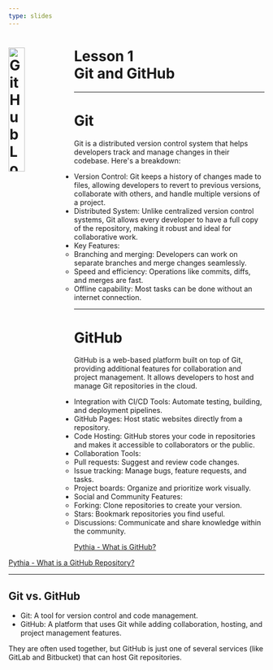 ```yaml
---
type: slides
---
```


<div><h1><img src="https://foundations.projectpythia.org/_images/GitHub-logo.png" alt="GitHub Logo" width=25% align="left"/> Lesson 1<br>Git and GitHub</h1></div>

---
# Git

Git is a distributed version control system that helps developers track and manage changes in their codebase. Here's a breakdown:

* Version Control: Git keeps a history of changes made to files, allowing developers to revert to previous versions, collaborate with others, and handle multiple versions of a project.
* Distributed System: Unlike centralized version control systems, Git allows every developer to have a full copy of the repository, making it robust and ideal for collaborative work.
* Key Features:
  * Branching and merging: Developers can work on separate branches and merge changes seamlessly.
  * Speed and efficiency: Operations like commits, diffs, and merges are fast.
  * Offline capability: Most tasks can be done without an internet connection.


---

# GitHub

GitHub is a web-based platform built on top of Git, providing additional features for collaboration and project management. It allows developers to host and manage Git repositories in the cloud. 

* Integration with CI/CD Tools: Automate testing, building, and deployment pipelines.
* GitHub Pages: Host static websites directly from a repository.
* Code Hosting: GitHub stores your code in repositories and makes it accessible to collaborators or the public.
* Collaboration Tools:
  * Pull requests: Suggest and review code changes.
  * Issue tracking: Manage bugs, feature requests, and tasks.
  * Project boards: Organize and prioritize work visually.
* Social and Community Features:
  * Forking: Clone repositories to create your version.
  * Stars: Bookmark repositories you find useful.
  * Discussions: Communicate and share knowledge within the community.

[Pythia - What is GitHub?](https://foundations.projectpythia.org/foundations/github/what-is-github.html)      

[Pythia - What is a GitHub Repository?](https://foundations.projectpythia.org/foundations/github/github-repos.html)

---

## Git vs. GitHub

* Git: A tool for version control and code management.
* GitHub: A platform that uses Git while adding collaboration, hosting, and project management features.

They are often used together, but GitHub is just one of several services (like GitLab and Bitbucket) that can host Git repositories.

